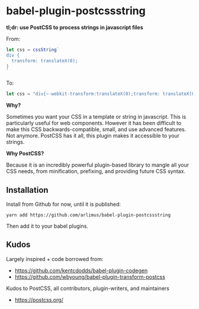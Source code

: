 # babel-plugin-postcssstring

**tl;dr: use PostCSS to process strings in javascript files**

From:

```js
let css = cssString`
div {
  transform: translateX(0);
}
`
```

To:

```js
let css = "div{~-webkit-transform:translateX(0);transform: translateX(0);}"
```


**Why?**

Sometimes you want your CSS in a template or string in javascript. This is particularly useful for web components. However it has been difficult to make this CSS backwards-compatible, small, and use advanced features. Not anymore. PostCSS has it all, this plugin makes it accessible to your strings.


**Why PostCSS?**

Because it is an incredibly powerful plugin-based library to mangle all your CSS needs, from minification, prefixing, and providing future CSS syntax.


## Installation

Install from Github for now, until it is published:

```
yarn add https://github.com/arlimus/babel-plugin-postcssstring
```

Then add it to your babel plugins.


## Kudos

Largely inspired + code borrowed from:
- https://github.com/kentcdodds/babel-plugin-codegen
- https://github.com/wbyoung/babel-plugin-transform-postcss

Kudos to PostCSS, all contributors, plugin-writers, and maintainers
- https://postcss.org/
